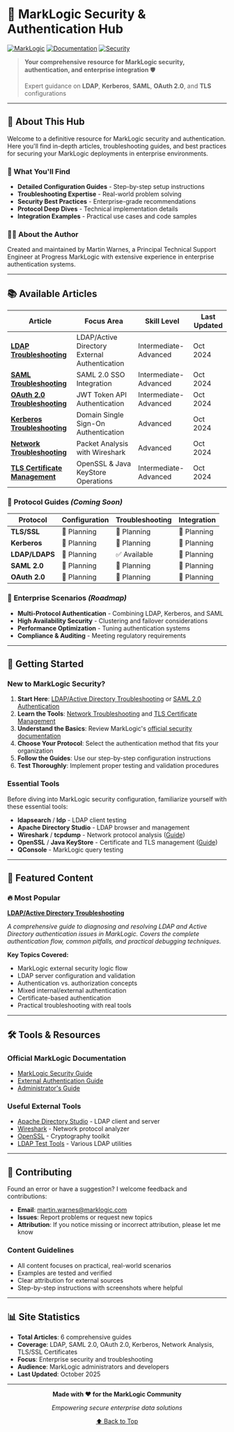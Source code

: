# 🔐 MarkLogic Security & Authentication Hub

[![MarkLogic](https://img.shields.io/badge/MarkLogic-Expert-FF6B35?style=for-the-badge&logo=data:image/svg+xml;base64,PHN2ZyB3aWR0aD0iMjAiIGhlaWdodD0iMjAiIHZpZXdCb3g9IjAgMCAyMCAyMCIgZmlsbD0ibm9uZSIgeG1sbnM9Imh0dHA6Ly93d3cudzMub3JnLzIwMDAvc3ZnIj4KPHJlY3Qgd2lkdGg9IjIwIiBoZWlnaHQ9IjIwIiBmaWxsPSIjRkY2QjM1Ii8+CjwvU3ZnPgo=)](https://www.marklogic.com/)
[![Documentation](https://img.shields.io/badge/Documentation-Expert-2E8B57?style=for-the-badge&logo=gitbook&logoColor=white)](mailto:martin.warnes@marklogic.com)
[![Security](https://img.shields.io/badge/Security-Authentication-DC143C?style=for-the-badge&logo=shield&logoColor=white)](#)

> **Your comprehensive resource for MarkLogic security, authentication, and enterprise integration** 🛡️
>
> Expert guidance on **LDAP**, **Kerberos**, **SAML**, **OAuth 2.0**, and **TLS** configurations

---

## 🎯 About This Hub

Welcome to a definitive resource for MarkLogic security and authentication. Here you'll find in-depth articles, troubleshooting guides, and best practices for securing your MarkLogic deployments in enterprise environments.

### 🔧 What You'll Find

- **Detailed Configuration Guides** - Step-by-step setup instructions
- **Troubleshooting Expertise** - Real-world problem solving
- **Security Best Practices** - Enterprise-grade recommendations
- **Protocol Deep Dives** - Technical implementation details
- **Integration Examples** - Practical use cases and code samples

### 👨‍💻 About the Author

Created and maintained by Martin Warnes, a Principal Technical Support Engineer at Progress MarkLogic with extensive experience in enterprise authentication systems.

---

## 📚 Available Articles

| Article | Focus Area | Skill Level | Last Updated |
|---------|------------|-------------|---------------|
| **[LDAP Troubleshooting](articles/LDAP-TROUBLESHOOTING.md)** | LDAP/Active Directory External Authentication | Intermediate-Advanced | Oct 2024 |
| **[SAML Troubleshooting](articles/SAML-TROUBLESHOOTING.md)** | SAML 2.0 SSO Integration | Intermediate-Advanced | Oct 2024 |
| **[OAuth 2.0 Troubleshooting](articles/OAUTH2-TROUBLESHOOTING.md)** | JWT Token API Authentication | Intermediate-Advanced | Oct 2024 |
| **[Kerberos Troubleshooting](articles/KERBEROS-TROUBLESHOOTING.md)** | Domain Single Sign-On Authentication | Advanced | Oct 2024 |
| **[Network Troubleshooting](articles/NETWORK_TROUBLESHOOTING.md)** | Packet Analysis with Wireshark | Advanced | Oct 2024 |
| **[TLS Certificate Management](articles/TLS_CERTIFICATE_MANAGEMENT.md)** | OpenSSL & Java KeyStore Operations | Intermediate-Advanced | Oct 2024 |

### 🔐 **Protocol Guides** *(Coming Soon)*

| Protocol | Configuration | Troubleshooting | Integration |
|----------|---------------|-----------------|-------------|
| **TLS/SSL** | 🚧 Planning | 🚧 Planning | 🚧 Planning |
| **Kerberos** | 🚧 Planning | 🚧 Planning | 🚧 Planning |
| **LDAP/LDAPS** | 🚧 Planning | ✅ Available | 🚧 Planning |
| **SAML 2.0** | 🚧 Planning | 🚧 Planning | 🚧 Planning |
| **OAuth 2.0** | 🚧 Planning | 🚧 Planning | 🚧 Planning |

### 🏢 **Enterprise Scenarios** *(Roadmap)*

- **Multi-Protocol Authentication** - Combining LDAP, Kerberos, and SAML
- **High Availability Security** - Clustering and failover considerations
- **Performance Optimization** - Tuning authentication systems
- **Compliance & Auditing** - Meeting regulatory requirements

---

## 🚀 Getting Started

### New to MarkLogic Security?

1. **Start Here**: [LDAP/Active Directory Troubleshooting](./articles/LDAP-TROUBLESHOOTING.md) or [SAML 2.0 Authentication](./articles/SAML-TROUBLESHOOTING.md)
2. **Learn the Tools**: [Network Troubleshooting](./articles/NETWORK_TROUBLESHOOTING.md) and [TLS Certificate Management](./articles/TLS_CERTIFICATE_MANAGEMENT.md)
3. **Understand the Basics**: Review MarkLogic's [official security documentation](https://docs.marklogic.com/guide/security)
4. **Choose Your Protocol**: Select the authentication method that fits your organization
5. **Follow the Guides**: Use our step-by-step configuration instructions
6. **Test Thoroughly**: Implement proper testing and validation procedures

### Essential Tools

Before diving into MarkLogic security configuration, familiarize yourself with these essential tools:

- **ldapsearch** / **ldp** - LDAP client testing
- **Apache Directory Studio** - LDAP browser and management
- **Wireshark** / **tcpdump** - Network protocol analysis ([Guide](./articles/NETWORK_TROUBLESHOOTING.md))
- **OpenSSL** / **Java KeyStore** - Certificate and TLS management ([Guide](./articles/TLS_CERTIFICATE_MANAGEMENT.md))
- **QConsole** - MarkLogic query testing

---

## 📖 Featured Content

### 🔥 Most Popular

**[LDAP/Active Directory Troubleshooting](./articles/LDAP-TROUBLESHOOTING.md)**

*A comprehensive guide to diagnosing and resolving LDAP and Active Directory authentication issues in MarkLogic. Covers the complete authentication flow, common pitfalls, and practical debugging techniques.*

**Key Topics Covered:**
- MarkLogic external security logic flow
- LDAP server configuration and validation
- Authentication vs. authorization concepts
- Mixed internal/external authentication
- Certificate-based authentication
- Practical troubleshooting with real tools

---

## 🛠️ Tools & Resources

### Official MarkLogic Documentation

- [MarkLogic Security Guide](https://docs.marklogic.com/guide/security)
- [External Authentication Guide](https://docs.marklogic.com/guide/security/external-auth)
- [Administrator's Guide](https://docs.marklogic.com/guide/admin)

### Useful External Tools

- [Apache Directory Studio](http://directory.apache.org/studio/) - LDAP client and server
- [Wireshark](https://www.wireshark.org/) - Network protocol analyzer
- [OpenSSL](https://www.openssl.org/) - Cryptography toolkit
- [LDAP Test Tools](https://ldap.com/ldap-tools/) - Various LDAP utilities

---

## 📝 Contributing

Found an error or have a suggestion? I welcome feedback and contributions:

- **Email**: [martin.warnes@marklogic.com](mailto:martin.warnes@marklogic.com)
- **Issues**: Report problems or request new topics
- **Attribution**: If you notice missing or incorrect attribution, please let me know

### Content Guidelines

- All content focuses on practical, real-world scenarios
- Examples are tested and verified
- Clear attribution for external sources
- Step-by-step instructions with screenshots where helpful

---

## 📊 Site Statistics

- **Total Articles**: 6 comprehensive guides
- **Coverage**: LDAP, SAML 2.0, OAuth 2.0, Kerberos, Network Analysis, TLS/SSL Certificates
- **Focus**: Enterprise security and troubleshooting
- **Audience**: MarkLogic administrators and developers
- **Last Updated**: October 2025

---

<div align="center">

**Made with ❤️ for the MarkLogic Community**

*Empowering secure enterprise data solutions*

[⬆ Back to Top](#-marklogic-security--authentication-hub)

</div>
